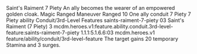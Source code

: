 <ability>
  <name>Saint&apos;s Raiment</name>
  <cost>7 Piety</cost>
  <flavor>An ally becomes the wearer of an empowered golden cloak.</flavor>
  <keywords>
    <keyword>Magic</keyword>
    <keyword>Ranged</keyword>
  </keywords>
  <type>Maneuver</type>
  <distance>Ranged 10</distance>
  <target>One ally</target>
  <metadata>
    <class>conduit</class>
    <cost>7 Piety</cost>
    <cost_amount>7</cost_amount>
    <cost_resource>Piety</cost_resource>
    <feature_type>ability</feature_type>
    <file_dpath>Conduit/3rd-Level Features</file_dpath>
    <item_id>saints-raiment-7-piety</item_id>
    <item_index>03</item_index>
    <item_name>Saint&apos;s Raiment (7 Piety)</item_name>
    <level>3</level>
    <scc>mcdm.heroes.v1:feature.ability.conduit.3rd-level-feature:saints-raiment-7-piety</scc>
    <scdc>1.1.1:5.1.6.6:03</scdc>
    <source>mcdm.heroes.v1</source>
    <type>feature/ability/conduit/3rd-level-feature</type>
  </metadata>
  <effects>
    <effect type="mundane">The target gains 20 temporary Stamina and 3 surges.</effect>
  </effects>
</ability>
